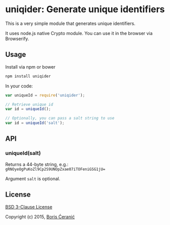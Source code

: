 # uniqider: Generate unique identifiers

This is a very simple module that generates unique identifiers.

It uses node.js native Crypto module. You can use it in the browser
via Browserify.

## Usage

Install via npm or bower

```bash
npm install uniqider
```

In your code:

```js
var uniqueId = require('uniqider');

// Retrieve unique id
var id = uniqueId();

// Optionally, you can pass a salt string to use
var id = uniqueId('salt');
```

## API

### uniqueId(salt)

Returns a 44-byte string, e.g.: `gRNOyeOgPuKoZl9Cp2S9UNOpZxae07iTOFeniGSG1jU=`

Argument `salt` is optional.

## License

[BSD 3-Clause License](https://tldrlegal.com/l/bsd3)

Copyright (c) 2015, [Boris Ćeranić](https://sosko.in.rs)
